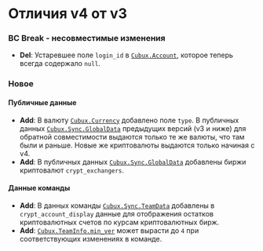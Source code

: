 Отличия v4 от v3
================

### BC Break - несовместимые изменения

*   **Del**: Устаревшее поле `login_id` в
    [`Cubux.Account`][Cubux.Account], которое теперь всегда содержало
    `null`.

### Новое

#### Публичные данные

*   **Add**: В валюту [`Cubux.Currency`][Cubux.Currency] добавлено поле
    `type`. В публичных данных
    [`Cubux.Sync.GlobalData`][Cubux.Sync.GlobalData] предыдущих версий
    (v3 и ниже) для обратной совместимости выдаются только те же валюты,
    что там были и раньше. Новые же криптовалюты выдаются только начиная
    с v4.
*   **Add**: В публичных данных
    [`Cubux.Sync.GlobalData`][Cubux.Sync.GlobalData] добавлены биржи
    криптовалют `crypt_exchangers`.

#### Данные команды

*   **Add**: В данных команды
    [`Cubux.Sync.TeamData`][Cubux.Sync.TeamData] добавлены в
    `crypt_account_display` данные для отображения остатков
    криптовалютных счетов по курсам криптовалютных бирж.
*   **Add**: [`Cubux.TeamInfo.min_ver`][Cubux.TeamInfo.min_ver] может
    вырасти до `4` при соответствующих изменениях в команде.


[Cubux.Account]: ../type/team/account.md
[Cubux.Currency]: ../type/global/currency.md
[Cubux.Sync.GlobalData]: ../type/sync/data-global.md
[Cubux.Sync.TeamData]: ../type/sync/data-team.md
[Cubux.TeamInfo.min_ver]: ../type/team/info.md#min_ver
